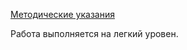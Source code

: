 [Методические указания](https://github.com/eeeeagle/SP_3/files/10273408/Guide.pdf)

Работа выполняется на легкий уровен.
